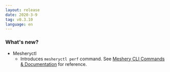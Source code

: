 ```yaml
---
layout: release
date: 2020-3-9
tag: v0.3.10
language: en
---
```


### What's new?

- Mesheryctl
  - Introduces `mesheryctl perf` command. See [Meshery CLI Commands & Documentation](https://docs.google.com/document/d/1xRlFpElRmybJ3WacgPKXgCSiQ2poJl3iCCV1dAalf0k/edit#) for reference.

